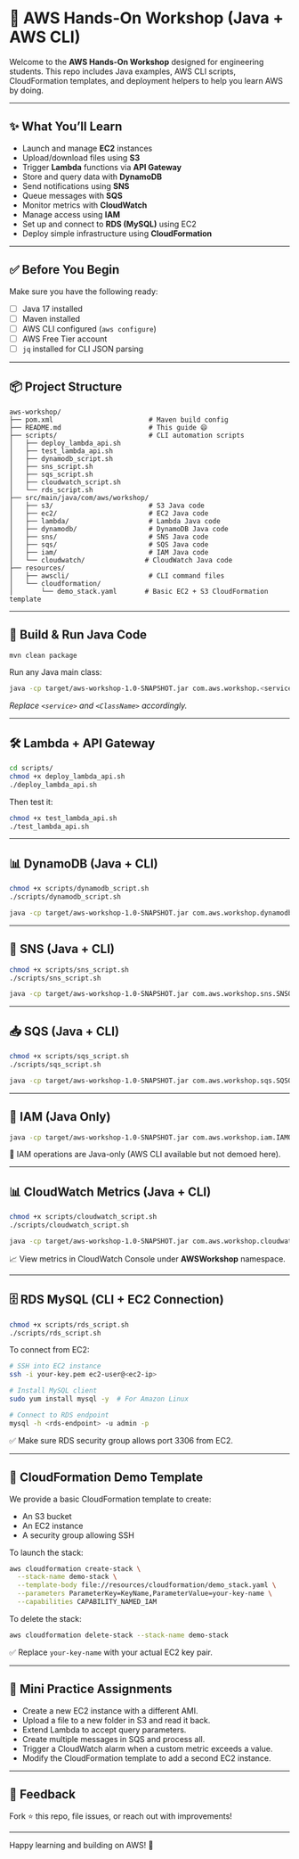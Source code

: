 # 🧠 AWS Hands-On Workshop (Java + AWS CLI)

Welcome to the **AWS Hands-On Workshop** designed for engineering students. This repo includes Java examples, AWS CLI scripts, CloudFormation templates, and deployment helpers to help you learn AWS by doing.

---

## ✨ What You’ll Learn
- Launch and manage **EC2** instances
- Upload/download files using **S3**
- Trigger **Lambda** functions via **API Gateway**
- Store and query data with **DynamoDB**
- Send notifications using **SNS**
- Queue messages with **SQS**
- Monitor metrics with **CloudWatch**
- Manage access using **IAM**
- Set up and connect to **RDS (MySQL)** using EC2
- Deploy simple infrastructure using **CloudFormation**

---

## ✅ Before You Begin
Make sure you have the following ready:
- [ ] Java 17 installed
- [ ] Maven installed
- [ ] AWS CLI configured (`aws configure`)
- [ ] AWS Free Tier account
- [ ] `jq` installed for CLI JSON parsing

---

## 📦 Project Structure
```
aws-workshop/
├── pom.xml                        # Maven build config
├── README.md                      # This guide 😄
├── scripts/                       # CLI automation scripts
│   ├── deploy_lambda_api.sh
│   ├── test_lambda_api.sh
│   ├── dynamodb_script.sh
│   ├── sns_script.sh
│   ├── sqs_script.sh
│   ├── cloudwatch_script.sh
│   └── rds_script.sh
├── src/main/java/com/aws/workshop/
│   ├── s3/                        # S3 Java code
│   ├── ec2/                       # EC2 Java code
│   ├── lambda/                    # Lambda Java code
│   ├── dynamodb/                  # DynamoDB Java code
│   ├── sns/                       # SNS Java code
│   ├── sqs/                       # SQS Java code
│   ├── iam/                       # IAM Java code
│   └── cloudwatch/               # CloudWatch Java code
├── resources/
│   ├── awscli/                    # CLI command files
│   └── cloudformation/
│       └── demo_stack.yaml       # Basic EC2 + S3 CloudFormation template
```

---

## 🚀 Build & Run Java Code
```bash
mvn clean package
```
Run any Java main class:
```bash
java -cp target/aws-workshop-1.0-SNAPSHOT.jar com.aws.workshop.<service>.<ClassName>
```
_Replace `<service>` and `<ClassName>` accordingly._

---

## 🛠 Lambda + API Gateway
```bash
cd scripts/
chmod +x deploy_lambda_api.sh
./deploy_lambda_api.sh
```
Then test it:
```bash
chmod +x test_lambda_api.sh
./test_lambda_api.sh
```

---

## 📊 DynamoDB (Java + CLI)
```bash
chmod +x scripts/dynamodb_script.sh
./scripts/dynamodb_script.sh

java -cp target/aws-workshop-1.0-SNAPSHOT.jar com.aws.workshop.dynamodb.DynamoDBOperations
```

---

## 📣 SNS (Java + CLI)
```bash
chmod +x scripts/sns_script.sh
./scripts/sns_script.sh

java -cp target/aws-workshop-1.0-SNAPSHOT.jar com.aws.workshop.sns.SNSOperations
```

---

## 📥 SQS (Java + CLI)
```bash
chmod +x scripts/sqs_script.sh
./scripts/sqs_script.sh

java -cp target/aws-workshop-1.0-SNAPSHOT.jar com.aws.workshop.sqs.SQSOperations
```

---

## 🔐 IAM (Java Only)
```bash
java -cp target/aws-workshop-1.0-SNAPSHOT.jar com.aws.workshop.iam.IAMOperations
```
📌 IAM operations are Java-only (AWS CLI available but not demoed here).

---

## 📊 CloudWatch Metrics (Java + CLI)
```bash
chmod +x scripts/cloudwatch_script.sh
./scripts/cloudwatch_script.sh

java -cp target/aws-workshop-1.0-SNAPSHOT.jar com.aws.workshop.cloudwatch.CloudWatchOperations
```
📈 View metrics in CloudWatch Console under **AWSWorkshop** namespace.

---

## 🗄️ RDS MySQL (CLI + EC2 Connection)
```bash
chmod +x scripts/rds_script.sh
./scripts/rds_script.sh
```

To connect from EC2:
```bash
# SSH into EC2 instance
ssh -i your-key.pem ec2-user@<ec2-ip>

# Install MySQL client
sudo yum install mysql -y  # For Amazon Linux

# Connect to RDS endpoint
mysql -h <rds-endpoint> -u admin -p
```
✅ Make sure RDS security group allows port 3306 from EC2.

---

## 🧱 CloudFormation Demo Template
We provide a basic CloudFormation template to create:
- An S3 bucket
- An EC2 instance
- A security group allowing SSH

To launch the stack:
```bash
aws cloudformation create-stack \
  --stack-name demo-stack \
  --template-body file://resources/cloudformation/demo_stack.yaml \
  --parameters ParameterKey=KeyName,ParameterValue=your-key-name \
  --capabilities CAPABILITY_NAMED_IAM
```
To delete the stack:
```bash
aws cloudformation delete-stack --stack-name demo-stack
```
✅ Replace `your-key-name` with your actual EC2 key pair.

---

## 🧪 Mini Practice Assignments
- Create a new EC2 instance with a different AMI.
- Upload a file to a new folder in S3 and read it back.
- Extend Lambda to accept query parameters.
- Create multiple messages in SQS and process all.
- Trigger a CloudWatch alarm when a custom metric exceeds a value.
- Modify the CloudFormation template to add a second EC2 instance.

---

## 🙌 Feedback
Fork ⭐ this repo, file issues, or reach out with improvements!

---

Happy learning and building on AWS! 🚀
